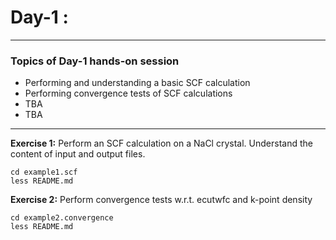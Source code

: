 # Day-1 :
---------

### Topics of Day-1 hands-on session

- Performing and understanding a basic SCF calculation
- Performing convergence tests of SCF calculations
- TBA
- TBA

-----------

**Exercise 1:** Perform an SCF calculation
                on a NaCl crystal.
                Understand the content of
                input and output files.

    cd example1.scf
    less README.md

**Exercise 2:** Perform convergence tests
                w.r.t. ecutwfc and k-point density

    cd example2.convergence
    less README.md
